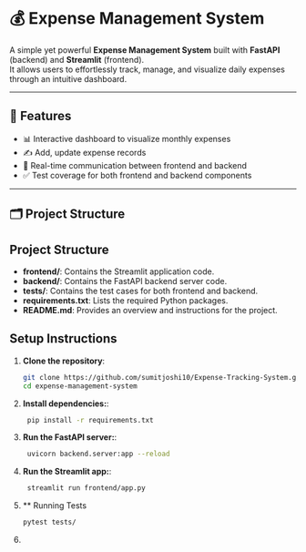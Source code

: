 # 💰 Expense Management System

A simple yet powerful **Expense Management System** built with **FastAPI** (backend) and **Streamlit** (frontend).  
It allows users to effortlessly track, manage, and visualize daily expenses through an intuitive dashboard.

---

## 🚀 Features

- 📊 Interactive dashboard to visualize monthly expenses
- ✍️ Add, update expense records
- 🔄 Real-time communication between frontend and backend
- ✅ Test coverage for both frontend and backend components

---

## 🗂️ Project Structure

## Project Structure

- **frontend/**: Contains the Streamlit application code.
- **backend/**: Contains the FastAPI backend server code.
- **tests/**: Contains the test cases for both frontend and backend.
- **requirements.txt**: Lists the required Python packages.
- **README.md**: Provides an overview and instructions for the project.


## Setup Instructions

1. **Clone the repository**:
   ```bash
   git clone https://github.com/sumitjoshi10/Expense-Tracking-System.git
   cd expense-management-system
   ```
2. **Install dependencies:**:   
   ```bash
    pip install -r requirements.txt
   ```
3. **Run the FastAPI server:**:   
   ```bash
    uvicorn backend.server:app --reload
   ```
4. **Run the Streamlit app:**:   
   ```bash
    streamlit run frontend/app.py
   ```

5. ** Running Tests
   ```bash
   pytest tests/
   ```
7. 
